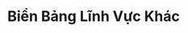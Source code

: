 ---
layout: "category-page"
title: "Biển Bảng Lĩnh Vực Khác"
description: "Tải miễn phí file đồ hoạ vector Biển Bảng Lĩnh Vực Khác png jpg pdf ai crd..."
permalink: "/category/bien-bang-linh-vuc-khac/"
image: "/assets/images/affiliates.jpg"
color: "#121826"
---